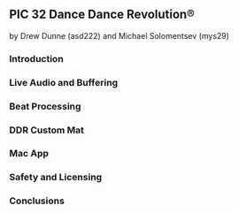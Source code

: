 ## PIC 32 Dance Dance Revolution®

by Drew Dunne (asd222) and Michael Solomentsev (mys29)

### Introduction



### Live Audio and Buffering



### Beat Processing



### DDR Custom Mat



### Mac App



### Safety and Licensing



### Conclusions

